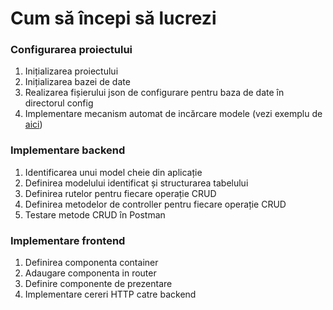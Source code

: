 # Cum să începi să lucrezi

### Configurarea proiectului

1. Inițializarea proiectului
2. Inițializarea bazei de date
3. Realizarea fișierului json de configurare pentru baza de date în directorul config
4. Implementare mecanism automat de incărcare modele \(vezi exemplu de [aici](https://github.com/webtech-superheroes/webtech-hub/blob/master/backend/models/index.js)\)

### Implementare backend

1. Identificarea unui model cheie din aplicație
2. Definirea modelului identificat și structurarea tabelului
3. Definirea rutelor pentru fiecare operație CRUD
4. Definirea metodelor de controller pentru fiecare operație CRUD
5. Testare metode CRUD în Postman

### Implementare frontend

1. Definirea componenta container
2. Adaugare componenta in router
3. Definire componente de prezentare
4. Implementare cereri HTTP catre backend



